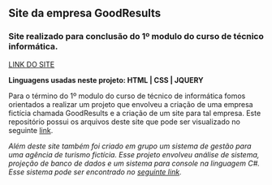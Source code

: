 ## Site da empresa GoodResults

### Site realizado para conclusão do 1º modulo do curso de técnico informática.
[LINK DO SITE](https://esteves-esta.github.io/goodresults/index.html)

**Linguagens usadas neste projeto: HTML | CSS | JQUERY**

Para o término do 1º modulo do curso de técnico de informática fomos orientados a realizar um projeto que envolveu a criação de uma empresa fictícia chamada GoodResults e a criação de um site para tal empresa. Este repositório possui os arquivos deste site que pode ser visualizado no seguinte [link](https://esteves-esta.github.io).


*Além deste site também foi criado em grupo um sistema de gestão para uma agência de turismo fictícia. Esse projeto envolveu análise de sistema, projeção de banco de dados e um sistema para console na linguagem C#. Esse sistema pode ser encontrado no [seguinte link](https://github.com/esteves-esta/sistema-gestao-goodturism).*




